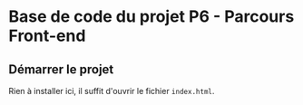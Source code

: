 # Base de code du projet P6 - Parcours Front-end

## Démarrer le projet

Rien à installer ici, il suffit d'ouvrir le fichier `index.html`.

